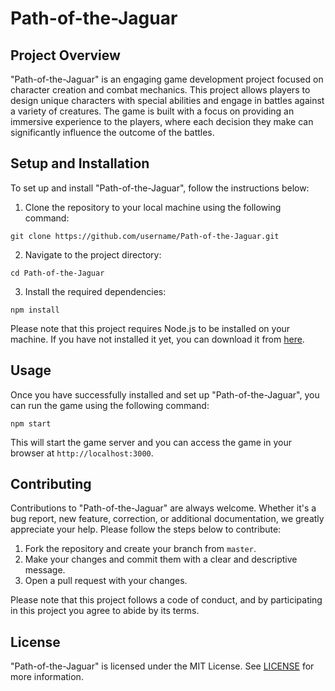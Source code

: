 # Path-of-the-Jaguar

## Project Overview

"Path-of-the-Jaguar" is an engaging game development project focused on character creation and combat mechanics. This project allows players to design unique characters with special abilities and engage in battles against a variety of creatures. The game is built with a focus on providing an immersive experience to the players, where each decision they make can significantly influence the outcome of the battles.

## Setup and Installation

To set up and install "Path-of-the-Jaguar", follow the instructions below:

1. Clone the repository to your local machine using the following command:

```
git clone https://github.com/username/Path-of-the-Jaguar.git
```

2. Navigate to the project directory:

```
cd Path-of-the-Jaguar
```

3. Install the required dependencies:

```
npm install
```

Please note that this project requires Node.js to be installed on your machine. If you have not installed it yet, you can download it from [here](https://nodejs.org/en/download/).

## Usage

Once you have successfully installed and set up "Path-of-the-Jaguar", you can run the game using the following command:

```
npm start
```

This will start the game server and you can access the game in your browser at `http://localhost:3000`.

## Contributing

Contributions to "Path-of-the-Jaguar" are always welcome. Whether it's a bug report, new feature, correction, or additional documentation, we greatly appreciate your help. Please follow the steps below to contribute:

1. Fork the repository and create your branch from `master`.
2. Make your changes and commit them with a clear and descriptive message.
3. Open a pull request with your changes.

Please note that this project follows a code of conduct, and by participating in this project you agree to abide by its terms.

## License

"Path-of-the-Jaguar" is licensed under the MIT License. See [LICENSE](LICENSE) for more information.